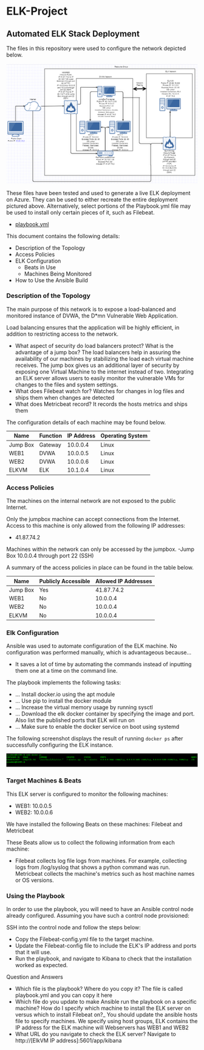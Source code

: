 # ELK-Project
## Automated ELK Stack Deployment

The files in this repository were used to configure the network depicted below.

![Network Picture](https://github.com/Imam16/ELK-Project/blob/main/Images/NetworkELK.PNG)

These files have been tested and used to generate a live ELK deployment on Azure. They can be used to either recreate the entire deployment pictured above. Alternatively, select portions of the Playbook.yml file may be used to install only certain pieces of it, such as Filebeat.

  - [playbook.yml](playbook.yml)

This document contains the following details:
- Description of the Topology
- Access Policies
- ELK Configuration
  - Beats in Use
  - Machines Being Monitored
- How to Use the Ansible Build


### Description of the Topology

The main purpose of this network is to expose a load-balanced and monitored instance of DVWA, the D*mn Vulnerable Web Application.

Load balancing ensures that the application will be highly efficient, in addition to restricting access to the network.
- What aspect of security do load balancers protect? What is the advantage of a jump box? The load balancers help in assuring the availability of our machines by stabilizing the load each virtual machine receives. The jump box gives us an additional layer of security by exposing one Virtual Machine to the internet instead of two.
Integrating an ELK server allows users to easily monitor the vulnerable VMs for changes to the files and system settings.
- What does Filebeat watch for? Watches for changes in log files and ships them when changes are detected
- What does Metricbeat record? It records the hosts metrics and ships them

The configuration details of each machine may be found below.

| Name     | Function | IP Address | Operating System |
|----------|----------|------------|------------------|
| Jump Box | Gateway  | 10.0.0.4   | Linux            |
| WEB1     | DVWA     | 10.0.0.5   | Linux            |
| WEB2     | DVWA     | 10.0.0.6   | Linux            |
| ELKVM    | ELK      | 10.1.0.4   | Linux            |

### Access Policies

The machines on the internal network are not exposed to the public Internet. 

Only the jumpbox machine can accept connections from the Internet. Access to this machine is only allowed from the following IP addresses:
- 41.87.74.2

Machines within the network can only be accessed by the jumpbox.
-Jump Box 10.0.0.4 through port 22 (SSH) 

A summary of the access policies in place can be found in the table below.

| Name     | Publicly Accessible | Allowed IP Addresses |
|----------|---------------------|----------------------|
| Jump Box | Yes                 | 41.87.74.2           |
| WEB1     | No                  | 10.0.0.4             |
| WEB2     | No                  | 10.0.0.4             |
| ELKVM    | No                  | 10.0.0.4             |

### Elk Configuration

Ansible was used to automate configuration of the ELK machine. No configuration was performed manually, which is advantageous because...
- It saves a lot of time by automating the commands instead of inputting them one at a time on the command line. 

The playbook implements the following tasks:
- ... Install docker.io using the apt module
- ... Use pip to install the docker module
- ... Increase the virtual memory usage by running sysctl 
- ... Download the elk docker container by specifying the image and port. Also list the published ports that ELK will run on
- ... Make sure to enable the docker service on boot using systemd

The following screenshot displays the result of running `docker ps` after successfully configuring the ELK instance.

![docker ps](https://github.com/Imam16/ELK-Project/blob/main/Images/dockerps.PNG)

### Target Machines & Beats
This ELK server is configured to monitor the following machines:
- WEB1: 10.0.0.5 
- WEB2: 10.0.0.6

We have installed the following Beats on these machines:
Filebeat and Metricbeat

These Beats allow us to collect the following information from each machine:
-  Filebeat collects log file logs from machines. For example, collecting logs from /log/syslog that shows a python command was run. Metricbeat collects the machine's metrics such as host machine names or OS versions.
### Using the Playbook
In order to use the playbook, you will need to have an Ansible control node already configured. Assuming you have such a control node provisioned: 

SSH into the control node and follow the steps below:
- Copy the Filebeat-config.yml file to the target machine.
- Update the Filebeat-config file to include the ELK's IP address and ports that it will use.
- Run the playbook, and navigate to Kibana to check that the installation worked as expected.

Question and Answers
- Which file is the playbook? Where do you copy it? The file is called playbook.yml and you can copy it here
- Which file do you update to make Ansible run the playbook on a specific machine? How do I specify which machine to install the ELK server on versus which to install Filebeat on?_ You should update the ansible hosts file to specify machines. We specify using host groups, ELK contains the IP address for the ELK machine will Webservers has WEB1 and WEB2
- What URL do you navigate to check the ELK server? Navigate to http://[ElkVM IP address]:5601/app/kibana


